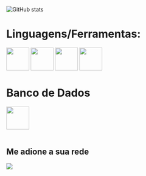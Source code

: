 ![GitHub stats](https://github-readme-stats.vercel.app/api?username=pedromeerholz&show_icons=true&theme=dark)

# Linguagens/Ferramentas: 

<div style="disply: inline-block">
<img height="60" src="https://cdn.jsdelivr.net/gh/devicons/devicon/icons/java/java-plain-wordmark.svg"/>
<img height="60" src="https://cdn.jsdelivr.net/gh/devicons/devicon/icons/html5/html5-plain-wordmark.svg"/>
<img height="60" src="https://cdn.jsdelivr.net/gh/devicons/devicon/icons/css3/css3-plain-wordmark.svg"/>
<img height="60" src="https://cdn.jsdelivr.net/gh/devicons/devicon/icons/javascript/javascript-plain.svg"/
</div>
<br>

# Banco de Dados
<div>
<img height="60" src="https://cdn.jsdelivr.net/gh/devicons/devicon/icons/postgresql/postgresql-plain-wordmark.svg"/>
</div>
<br>

## Me adione a sua rede
<div style="display: inline-block">
    <a href="https://www.linkedin.com/in/pedromeerholz/" target="blank"><img src="https://img.shields.io/badge/LinkedIn-0077B5?style=for-the-badge&url=https://www.linkedin.com/in/pedromeerholz/"></a>
</div>

